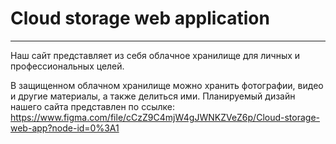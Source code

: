 # Cloud storage web application
---
Наш сайт представляет из себя облачное хранилище для личных и профессиональных целей. 

В защищенном облачном хранилище можно хранить фотографии, видео и другие материалы, а также делиться ими. 
Планируемый дизайн нашего сайта представлен по ссылке:
https://www.figma.com/file/cCzZ9C4mjW4gJWNKZVeZ6p/Cloud-storage-web-app?node-id=0%3A1
